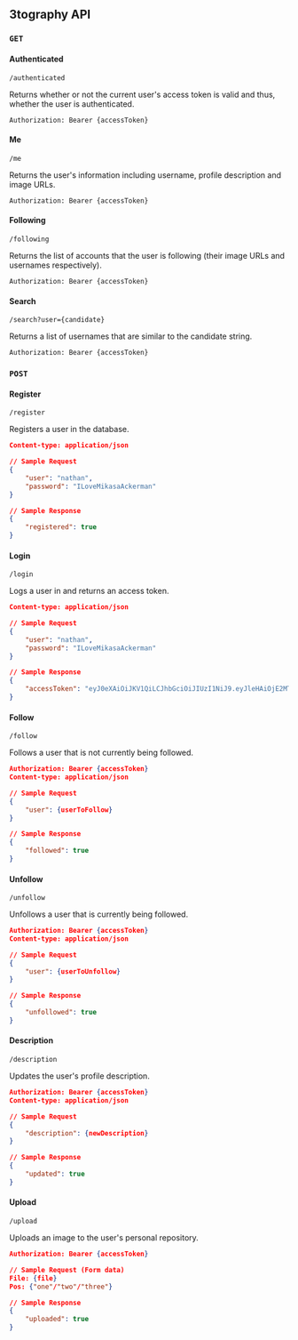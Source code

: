 ## 3tography API

### `GET`

#### Authenticated

`/authenticated`

Returns whether or not the current user's access token is valid and thus, whether the user is authenticated.

```
Authorization: Bearer {accessToken}
```

#### Me

`/me`

Returns the user's information including username, profile description and image URLs.

```
Authorization: Bearer {accessToken}
```

#### Following

`/following`

Returns the list of accounts that the user is following (their image URLs and usernames respectively).

```
Authorization: Bearer {accessToken}
```

#### Search

`/search?user={candidate}`

Returns a list of usernames that are similar to the candidate string.

```
Authorization: Bearer {accessToken}
```

### `POST`

#### Register

`/register`

Registers a user in the database.

```json
Content-type: application/json

// Sample Request
{
    "user": "nathan",
    "password": "ILoveMikasaAckerman"
}

// Sample Response
{
    "registered": true
}
```

#### Login

`/login`

Logs a user in and returns an access token.

```json
Content-type: application/json

// Sample Request
{
    "user": "nathan",
    "password": "ILoveMikasaAckerman"
}

// Sample Response
{
    "accessToken": "eyJ0eXAiOiJKV1QiLCJhbGciOiJIUzI1NiJ9.eyJleHAiOjE2MTA4MzkyNjgsImlhdCI6MTYxMDgzMjA2OCwic3ViIjoibmF0ZSJ9.FAY6GzC098aSpky_bdToAxrQ9YBtuGwznAKV_B-F4mc"
}
```

#### Follow

`/follow`

Follows a user that is not currently being followed.

```json
Authorization: Bearer {accessToken}
Content-type: application/json

// Sample Request
{
    "user": {userToFollow}
}

// Sample Response
{
    "followed": true
}
```

#### Unfollow

`/unfollow`

Unfollows a user that is currently being followed.

```json
Authorization: Bearer {accessToken}
Content-type: application/json

// Sample Request
{
    "user": {userToUnfollow}
}

// Sample Response
{
    "unfollowed": true
}
```

#### Description

`/description`

Updates the user's profile description.

```json
Authorization: Bearer {accessToken}
Content-type: application/json

// Sample Request
{
    "description": {newDescription}
}

// Sample Response
{
    "updated": true
}
```

#### Upload

`/upload`

Uploads an image to the user's personal repository.

```json
Authorization: Bearer {accessToken}

// Sample Request (Form data)
File: {file}
Pos: {"one"/"two"/"three"}

// Sample Response
{
    "uploaded": true
}
```



